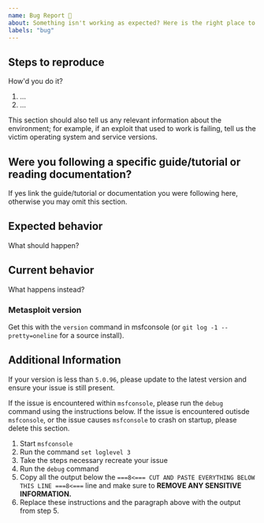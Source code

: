 ```yaml
---
name: Bug Report 🐞
about: Something isn't working as expected? Here is the right place to report.
labels: "bug"
---
```


<!--
  Please fill out each section below, otherwise, your issue will be closed. This info allows Metasploit maintainers to diagnose (and fix!) your issue as quickly as possible.

  Useful Links:
  - Wiki: https://github.com/rapid7/metasploit-framework/wiki
  - Reporting a Bug: https://github.com/rapid7/metasploit-framework/wiki/Reporting-a-Bug

  Before opening a new issue, please search existing issues: https://github.com/rapid7/metasploit-framework/issues
-->

## Steps to reproduce

How'd you do it?

1. ...
2. ...

This section should also tell us any relevant information about the
environment; for example, if an exploit that used to work is failing,
tell us the victim operating system and service versions.

## Were you following a specific guide/tutorial or reading documentation?

If yes link the guide/tutorial or documentation you were following here, otherwise you may omit this section.

## Expected behavior

What should happen?

## Current behavior

What happens instead?

### Metasploit version

Get this with the `version` command in msfconsole (or `git log -1 --pretty=oneline` for a source install).

## Additional Information
If your version is less than `5.0.96`, please update to the latest version and ensure your issue is still present.

If the issue is encountered within `msfconsole`, please run the `debug` command using the instructions below. If the issue is encountered outisde `msfconsole`, or the issue causes `msfconsole` to crash on startup, please delete this section.

1. Start `msfconsole`
2. Run the command `set loglevel 3`
3. Take the steps necessary recreate your issue
4. Run the `debug` command
5. Copy all the output below the `===8<=== CUT AND PASTE EVERYTHING BELOW THIS LINE ===8<===` line and make sure to **REMOVE ANY SENSITIVE INFORMATION.**
6. Replace these instructions and the paragraph above with the output from step 5.

